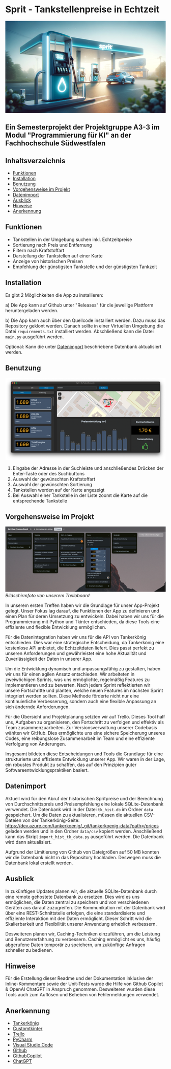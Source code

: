 # Sprit - Tankstellenpreise in Echtzeit

![sprit_banner.png](files%2Fsprit_banner.png)

## Ein Semesterprojekt der Projektgruppe A3-3 im Modul "Programmierung für KI" an der Fachhochschule Südwestfalen

<!-- TABLE OF CONTENTS -->
## Inhaltsverzeichnis
* [Funktionen](#Funktionen)
* [Installation](#Installation)
* [Benutzung](#Benutzung)
* [Vorgehensweise im Projekt](#Vorgehensweise-im-Projekt)
* [Datenimport](#Datenimport)
* [Ausblick](#Ausblick)
* [Hinweise](#Hinweise)
* [Anerkennung](#Anerkennung)


<!-- Features -->
## Funktionen
* Tankstellen in der Umgebung suchen inkl. Echtzeitpreise
* Sortierung nach Preis und Entfernung
* Filtern nach Kraftstoffart
* Darstellung der Tankstellen auf einer Karte
* Anzeige von historischen Preisen
* Empfehlung der günstigsten Tankstelle und der günstigsten Tankzeit

<!-- INSTALLATION -->
## Installation
Es gibt 2 Möglichkeiten die App zu installieren:

a) Die App kann auf Github unter "Releases" für die jeweilige Plattform heruntergeladen werden.

b) Die App kann auch über den Quellcode installiert werden. Dazu muss das Repository geklont werden. Danach sollte in einer Virtuellen Umgebung die Datei `requirements.txt` installiert werden. 
Abschließend kann die Datei `main.py` ausgeführt werden.

Optional: Kann die unter [Datenimport](#Datenimport) beschriebene Datenbank aktualisiert werden.

<!-- USAGE EXAMPLES -->
## Benutzung
 ![list_map_search_view_screenshot.png](files%2Flist_map_search_view_screenshot.png)

1. Eingabe der Adresse in der Suchleiste und anschließendes Drücken der Enter-Taste oder des Suchbuttons
2. Auswahl der gewünschten Kraftstoffart
3. Auswahl der gewünschten Sortierung
4. Tankstellen werden auf der Karte angezeigt
5. Bei Auswahl einer Tankstelle in der Liste zoomt die Karte auf die entsprechende Tankstelle
 
<!-- PLANNING -->
## Vorgehensweise im Projekt
![trello_screenshot.png](files%2Ftrello_screenshot.png)
*Bildschirmfoto von unserem Trelloboard*

In unserem ersten Treffen haben wir die Grundlage für unser App-Projekt gelegt. Unser Fokus lag darauf, die Funktionen der App zu definieren und einen Plan für deren Umsetzung zu entwickeln. Dabei haben wir uns für die Programmierung mit Python und Tkinter entschieden, da diese Tools eine effiziente und flexible Entwicklung ermöglichen.

Für die Datenintegration haben wir uns für die API von Tankerkönig entschieden. Dies war eine strategische Entscheidung, da Tankerkönig eine kostenlose API anbietet, die Echtzeitdaten liefert. Dies passt perfekt zu unseren Anforderungen und gewährleistet eine hohe Aktualität und Zuverlässigkeit der Daten in unserer App.

Um die Entwicklung dynamisch und anpassungsfähig zu gestalten, haben wir uns für einen agilen Ansatz entschieden. Wir arbeiteten in zweiwöchigen Sprints, was uns ermöglichte, regelmäßig Features zu implementieren und zu bewerten. Nach jedem Sprint reflektierten wir unsere Fortschritte und planten, welche neuen Features im nächsten Sprint integriert werden sollten. Diese Methode förderte nicht nur eine kontinuierliche Verbesserung, sondern auch eine flexible Anpassung an sich ändernde Anforderungen.

Für die Übersicht und Projektplanung setzten wir auf Trello. Dieses Tool half uns, Aufgaben zu organisieren, den Fortschritt zu verfolgen und effektiv als Team zusammenzuarbeiten. Zur Versionsverwaltung unserer Codebasis wählten wir GitHub. Dies ermöglichte uns eine sichere Speicherung unseres Codes, eine reibungslose Zusammenarbeit im Team und eine effiziente Verfolgung von Änderungen.

Insgesamt bildeten diese Entscheidungen und Tools die Grundlage für eine strukturierte und effiziente Entwicklung unserer App. Wir waren in der Lage, ein robustes Produkt zu schaffen, das auf den Prinzipien guter Softwareentwicklungspraktiken basiert.

<!-- Datenimport -->
## Datenimport
Aktuell wird für den Abruf der historischen Spritpreise und der Berechnung von Durchschnittspreis und Preisempfehlung eine lokale SQLite-Datenbank verwendet. Die Datenbank wird in der Datei `tk_hist.db` im Ordner `data` gespeichert. 
Um die Daten zu aktualisieren, müssen die aktuellen CSV-Dateien von der Tankerkönig-Seite: https://dev.azure.com/tankerkoenig/_git/tankerkoenig-data?path=/prices geladen werden und in den Ordner `data/csv` kopiert werden. Anschließend kann das Skript `import_hist_tk_data.py` ausgeführt werden. Die Datenbank wird dann aktualisiert.

Aufgrund der Limitierung von Github von Dateigrößen auf 50 MB konnten wir die Datenbank nicht in das Repository hochladen. Deswegen muss die Datenbank lokal erstellt werden.
<!-- Ausblick -->
## Ausblick
In zukünftigen Updates planen wir, die aktuelle SQLite-Datenbank durch eine remote gehostete Datenbank zu ersetzen. Dies wird es uns ermöglichen, die Daten zentral zu speichern und von verschiedenen Geräten aus darauf zuzugreifen. Die Kommunikation mit der Datenbank wird über eine REST-Schnittstelle erfolgen, die eine standardisierte und effiziente Interaktion mit den Daten ermöglicht. Dieser Schritt wird die Skalierbarkeit und Flexibilität unserer Anwendung erheblich verbessern.

Desweiteren planen wir, Caching-Techniken einzuführen, um die Leistung und Benutzererfahrung zu verbessern. Caching ermöglicht es uns, häufig abgerufene Daten temporär zu speichern, um zukünftige Anfragen schneller zu bedienen.
<!-- Hinweise -->
## Hinweise 
Für die Erstellung dieser Readme und der Dokumentation inklusive der Inline-Kommentare sowie der Unit-Tests wurde die Hilfe von Github Copilot & OpenAI ChatGPT in Anspruch genommen. Desweiteren wurden diese Tools auch zum Auflösen und Beheben von Fehlermeldungen verwendet.
<!-- ACKNOWLEDGEMENTS -->
## Anerkennung 
* [Tankerkönig](https://tankerkoenig.de)
* [Customtkinter](https://customtkinter.tomschimansky.com)
* [Trello](https://trello.com/de)
* [PyCharm](https://www.jetbrains.com/de-de/pycharm/)
* [Visual Studio Code](https://code.visualstudio.com)
* [Github](https://github.com)
* [GithubCopilot](https://copilot.github.com)
* [ChatGPT](https://chat.openai.com/)






 
